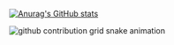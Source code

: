 [![Anurag's GitHub stats](https://github-readme-stats.vercel.app/api?username=NetFoxQwQ)](https://github.com/anuraghazra/github-readme-stats)

<picture>
  <source media="(prefers-color-scheme: dark)" srcset="https://raw.githubusercontent.com/NetFoxQwQ/NetFoxQwQ/output/github-contribution-grid-snake-dark.svg">
  <source media="(prefers-color-scheme: light)" srcset="https://raw.githubusercontent.com/NetFoxQwQ/NetFoxQwQ/output/github-contribution-grid-snake.svg">
  <img alt="github contribution grid snake animation" src="https://raw.githubusercontent.com/NetFoxQwQ/NetFoxQwQ/output/github-contribution-grid-snake.svg">
</picture>
